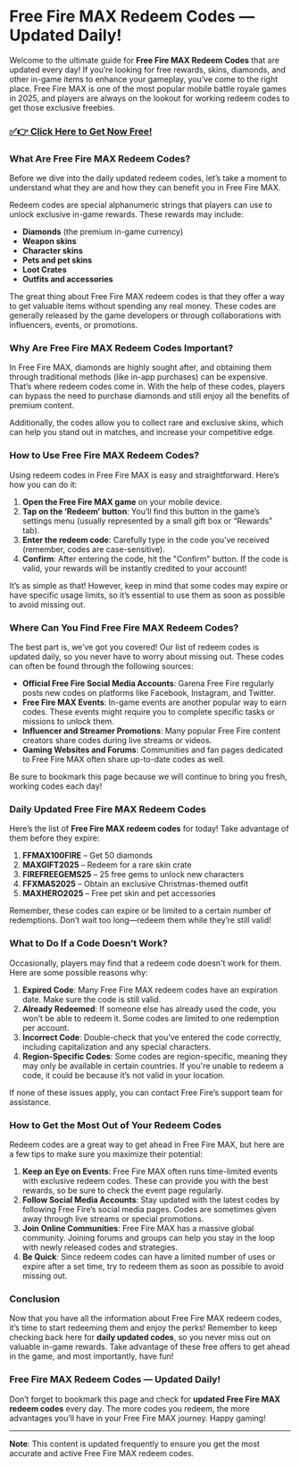 # Free Fire MAX Redeem Codes — Updated Daily!

Welcome to the ultimate guide for **Free Fire MAX Redeem Codes** that are updated every day! If you’re looking for free rewards, skins, diamonds, and other in-game items to enhance your gameplay, you’ve come to the right place. Free Fire MAX is one of the most popular mobile battle royale games in 2025, and players are always on the lookout for working redeem codes to get those exclusive freebies.

### [✅👉 Click Here to Get Now Free!](https://justrewards.xyz/f/f/m)

### What Are Free Fire MAX Redeem Codes?

Before we dive into the daily updated redeem codes, let’s take a moment to understand what they are and how they can benefit you in Free Fire MAX.

Redeem codes are special alphanumeric strings that players can use to unlock exclusive in-game rewards. These rewards may include:

- **Diamonds** (the premium in-game currency)
- **Weapon skins**
- **Character skins**
- **Pets and pet skins**
- **Loot Crates**
- **Outfits and accessories**

The great thing about Free Fire MAX redeem codes is that they offer a way to get valuable items without spending any real money. These codes are generally released by the game developers or through collaborations with influencers, events, or promotions.

### Why Are Free Fire MAX Redeem Codes Important?

In Free Fire MAX, diamonds are highly sought after, and obtaining them through traditional methods (like in-app purchases) can be expensive. That’s where redeem codes come in. With the help of these codes, players can bypass the need to purchase diamonds and still enjoy all the benefits of premium content.

Additionally, the codes allow you to collect rare and exclusive skins, which can help you stand out in matches, and increase your competitive edge.

### How to Use Free Fire MAX Redeem Codes?

Using redeem codes in Free Fire MAX is easy and straightforward. Here’s how you can do it:

1. **Open the Free Fire MAX game** on your mobile device.
2. **Tap on the ‘Redeem’ button**: You’ll find this button in the game’s settings menu (usually represented by a small gift box or “Rewards” tab).
3. **Enter the redeem code**: Carefully type in the code you’ve received (remember, codes are case-sensitive).
4. **Confirm**: After entering the code, hit the "Confirm" button. If the code is valid, your rewards will be instantly credited to your account!

It’s as simple as that! However, keep in mind that some codes may expire or have specific usage limits, so it’s essential to use them as soon as possible to avoid missing out.

### Where Can You Find Free Fire MAX Redeem Codes?

The best part is, we’ve got you covered! Our list of redeem codes is updated daily, so you never have to worry about missing out. These codes can often be found through the following sources:

- **Official Free Fire Social Media Accounts**: Garena Free Fire regularly posts new codes on platforms like Facebook, Instagram, and Twitter.
- **Free Fire MAX Events**: In-game events are another popular way to earn codes. These events might require you to complete specific tasks or missions to unlock them.
- **Influencer and Streamer Promotions**: Many popular Free Fire content creators share codes during live streams or videos.
- **Gaming Websites and Forums**: Communities and fan pages dedicated to Free Fire MAX often share up-to-date codes as well.

Be sure to bookmark this page because we will continue to bring you fresh, working codes each day!

### Daily Updated Free Fire MAX Redeem Codes

Here’s the list of **Free Fire MAX redeem codes** for today! Take advantage of them before they expire:

1. **FFMAX100FIRE** – Get 50 diamonds
2. **MAXGIFT2025** – Redeem for a rare skin crate
3. **FIREFREEGEMS25** – 25 free gems to unlock new characters
4. **FFXMAS2025** – Obtain an exclusive Christmas-themed outfit
5. **MAXHERO2025** – Free pet skin and pet accessories

Remember, these codes can expire or be limited to a certain number of redemptions. Don’t wait too long—redeem them while they’re still valid!

### What to Do If a Code Doesn’t Work?

Occasionally, players may find that a redeem code doesn't work for them. Here are some possible reasons why:

1. **Expired Code**: Many Free Fire MAX redeem codes have an expiration date. Make sure the code is still valid.
2. **Already Redeemed**: If someone else has already used the code, you won’t be able to redeem it. Some codes are limited to one redemption per account.
3. **Incorrect Code**: Double-check that you’ve entered the code correctly, including capitalization and any special characters.
4. **Region-Specific Codes**: Some codes are region-specific, meaning they may only be available in certain countries. If you're unable to redeem a code, it could be because it’s not valid in your location.

If none of these issues apply, you can contact Free Fire’s support team for assistance.

### How to Get the Most Out of Your Redeem Codes

Redeem codes are a great way to get ahead in Free Fire MAX, but here are a few tips to make sure you maximize their potential:

1. **Keep an Eye on Events**: Free Fire MAX often runs time-limited events with exclusive redeem codes. These can provide you with the best rewards, so be sure to check the event page regularly.
2. **Follow Social Media Accounts**: Stay updated with the latest codes by following Free Fire’s social media pages. Codes are sometimes given away through live streams or special promotions.
3. **Join Online Communities**: Free Fire MAX has a massive global community. Joining forums and groups can help you stay in the loop with newly released codes and strategies.
4. **Be Quick**: Since redeem codes can have a limited number of uses or expire after a set time, try to redeem them as soon as possible to avoid missing out.

### Conclusion

Now that you have all the information about Free Fire MAX redeem codes, it’s time to start redeeming them and enjoy the perks! Remember to keep checking back here for **daily updated codes**, so you never miss out on valuable in-game rewards. Take advantage of these free offers to get ahead in the game, and most importantly, have fun!

### Free Fire MAX Redeem Codes — Updated Daily!

Don’t forget to bookmark this page and check for **updated Free Fire MAX redeem codes** every day. The more codes you redeem, the more advantages you’ll have in your Free Fire MAX journey. Happy gaming!

---
**Note**: This content is updated frequently to ensure you get the most accurate and active Free Fire MAX redeem codes.
